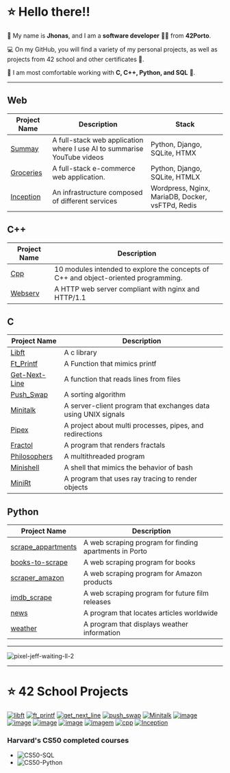 # ⭐ Hello there!!

👋 My name is **Jhonas**, and I am a **software developer** 👨‍💻 from **42Porto**. 

💻 On my GitHub, you will find a variety of my personal projects, as well as projects from 42 school and other certificates 🏅.

🐍 I am most comfortable working with **C, C++, Python, and SQL** 💾.

-----------------------------------

  
## Web

| Project Name | Description | Stack|
|--------|------------|-------------|
| [Summay](https://github.com/Jburlama/summary) | A full-stack web application where I use AI to summarise YouTube videos | Python, Django, SQLite, HTMX |
| [Groceries](https://github.com/Jburlama/groceries) | A full-stack e-commerce web application. | Python, Django, SQLite, HTMLX |
| [Inception](https://github.com/Jburlama/inception) | An infrastructure composed of different services | Wordpress, Nginx, MariaDB, Docker, vsFTPd, Redis |

## C++

| Project Name | Description |
| ----| --------------|
| [Cpp](https://github.com/Jburlama/cpp) | 10 modules intended to explore the concepts of C++ and object-oriented programming. |
| [Webserv](https://github.com/Jburlama/webserv) | A HTTP web server compliant with nginx and HTTP/1.1 |



## C

| Project Name | Description |
| ----| --------------|
| [Libft](https://github.com/Jburlama/libft) | A c library |
| [Ft_Printf](https://github.com/Jburlama/ft_printf) | A Function that mimics printf |
| [Get-Next-Line](https://github.com/Jburlama/get-next-line) | A function that reads lines from files |
| [Push_Swap](https://github.com/Jburlama/PUSH_SWAP/tree/master) | A sorting algorithm  |
| [Minitalk](https://github.com/Jburlama/Minitalk) | A server-client program that exchanges data using UNIX signals |
| [Pipex](https://github.com/Jburlama/pipex) | A project about multi processes, pipes, and redirections |
| [Fractol](https://github.com/Jburlama/fractol) | A program that renders fractals |
| [Philosophers](https://github.com/Jburlama/Philosophers) | A multithreaded program |
| [Minishell](https://github.com/Jburlama/minishell) | A shell that mimics the behavior of bash |
| [MiniRt](https://github.com/Jburlama/miniRT) | A program that uses ray tracing to render objects |




## Python

| Project Name | Description |
| ----- | -----------|
| [scrape_appartments](https://github.com/Jburlama/scrape_apartments) | A web scraping program for finding apartments in Porto |
| [books-to-scrape](https://github.com/Jburlama/books-to-scrape) | A web scraping program for books |
| [scraper_amazon](https://github.com/Jburlama/scraper_amazon) | A web scraping program for Amazon products |
| [imdb_scrape](https://github.com/Jburlama/imdb_scraper) | A web scraping program for future film releases |
| [news](https://github.com/Jburlama/news) | A program that locates articles worldwide |
| [weather](https://github.com/Jburlama/weather) | A program that displays weather information |



-----------------------------

![pixel-jeff-waiting-ll-2](https://github.com/user-attachments/assets/b084c1b3-1a0d-4bf2-8d36-01e1487625de)

---------------------------------



# ⭐ 42 School Projects

[![libft](https://github.com/user-attachments/assets/2b732813-6fd0-4853-b026-8838129aa1f4)](https://github.com/Jburlama/libft)
[![ft_printf](https://github.com/user-attachments/assets/23b2f6d2-1d43-4445-b069-82c22be6fa1c)](https://github.com/Jburlama/ft_printf)
[![get_next_line](https://github.com/user-attachments/assets/be0cf426-b4cd-4497-b096-c203b2c0874a)](https://github.com/Jburlama/get-next-line)
[![push_swap](https://github.com/user-attachments/assets/5992da15-2dfa-4e7f-9d55-7f4fb07a98a8)](https://github.com/Jburlama/PUSH_SWAP/tree/master)
[![Minitalk](https://github.com/user-attachments/assets/6c87dcc1-769f-4be8-9e2a-6276c677d905)](https://github.com/Jburlama/Minitalk)
[![image](https://github.com/user-attachments/assets/09ae4331-1e0c-4b65-be0a-d80a7d4889b8)](https://github.com/Jburlama/pipex)
[![image](https://github.com/user-attachments/assets/e9744bc0-3fa9-4ca3-822f-11e91b6aa54f)](https://github.com/Jburlama/fractol)
[![image](https://github.com/user-attachments/assets/a49fddd7-f024-4974-b6ab-535cea08ec67)](https://github.com/Jburlama/Philosophers)
[![image](https://github.com/user-attachments/assets/0302e89c-3109-4402-97ca-6739ca91e525)](https://github.com/Jburlama/minishell)
[![imagem](https://github.com/user-attachments/assets/5afc6ed1-cad3-4a6f-9ef2-50e961d5ec8a)](https://github.com/Jburlama/miniRT) 
[![cpp](https://github.com/0bvim/42-project-badges/blob/main/badges/cppm.png)](https://github.com/Jburlama/cpp)
[![Inception](https://github.com/0bvim/42-project-badges/blob/main/badges/inceptionm.png)](https://github.com/jburlama/inception)




### Harvard's CS50 completed courses

- ![CS50-SQL](https://github.com/Jburlama/CS50-SQL)
- ![CS50-Python](https://github.com/Jburlama/CS50-Python)


